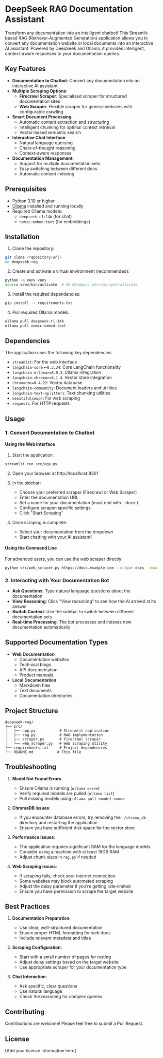 # DeepSeek RAG Documentation Assistant

Transform any documentation into an intelligent chatbot! This Streamlit-based RAG (Retrieval-Augmented Generation) application allows you to convert any documentation website or local documents into an interactive AI assistant. Powered by DeepSeek and Ollama, it provides intelligent, context-aware responses to your documentation queries.

## Key Features

- **Documentation to Chatbot**: Convert any documentation into an interactive AI assistant
- **Multiple Scraping Options**:
  - **Firecrawl Scraper**: Specialized scraper for structured documentation sites
  - **Web Scraper**: Flexible scraper for general websites with configurable crawling
- **Smart Document Processing**:
  - Automatic content extraction and structuring
  - Intelligent chunking for optimal context retrieval
  - Vector-based semantic search
- **Interactive Chat Interface**:
  - Natural language querying
  - Chain-of-thought reasoning
  - Context-aware responses
- **Documentation Management**:
  - Support for multiple documentation sets
  - Easy switching between different docs
  - Automatic content indexing

## Prerequisites

- Python 3.10 or higher
- [Ollama](https://ollama.ai/) installed and running locally
- Required Ollama models:
  - `deepseek-r1:14b` (for chat)
  - `nomic-embed-text` (for embeddings)

## Installation

1. Clone the repository:
```bash
git clone <repository-url>
cd deepseek-rag
```

2. Create and activate a virtual environment (recommended):
```bash
python -m venv venv
source venv/bin/activate  # On Windows: venv\Scripts\activate
```

3. Install the required dependencies:
```bash
pip install -r requirements.txt
```

4. Pull required Ollama models:
```bash
ollama pull deepseek-r1:14b
ollama pull nomic-embed-text
```

## Dependencies

The application uses the following key dependencies:
- `streamlit`: For the web interface
- `langchain-core>=0.3.34`: Core LangChain functionality
- `langchain-ollama>=0.0.3`: Ollama integration
- `langchain-chroma>=0.1.4`: Vector store integration
- `chromadb>=0.4.22`: Vector database
- `langchain-community`: Document loaders and utilities
- `langchain-text-splitters`: Text chunking utilities
- `beautifulsoup4`: For web scraping
- `requests`: For HTTP requests

## Usage

### 1. Convert Documentation to Chatbot

#### Using the Web Interface

1. Start the application:
```bash
streamlit run src/app.py
```

2. Open your browser at http://localhost:8501

3. In the sidebar:
   - Choose your preferred scraper (Firecrawl or Web Scraper)
   - Enter the documentation URL
   - Set a name for your documentation (must end with '-docs')
   - Configure scraper-specific settings
   - Click "Start Scraping"

4. Once scraping is complete:
   - Select your documentation from the dropdown
   - Start chatting with your AI assistant!

#### Using the Command Line

For advanced users, you can use the web scraper directly:

```bash
python src/web_scraper.py https://docs.example.com --output docs --max-pages 20 --delay 1.5
```

### 2. Interacting with Your Documentation Bot

- **Ask Questions**: Type natural language questions about the documentation
- **View Reasoning**: Click "View reasoning" to see how the AI arrived at its answer
- **Switch Context**: Use the sidebar to switch between different documentation sets
- **Real-time Processing**: The bot processes and indexes new documentation automatically

## Supported Documentation Types

- **Web Documentation**:
  - Documentation websites
  - Technical blogs
  - API documentation
  - Product manuals
- **Local Documentation**:
  - Markdown files
  - Text documents
  - Documentation directories

## Project Structure

```
deepseek-rag/
├── src/
│   ├── app.py           # Streamlit application
│   ├── rag.py           # RAG implementation
│   ├── scraper.py       # Firecrawl scraper
│   └── web_scraper.py   # Web scraping utility
├── requirements.txt     # Project dependencies
└── README.md           # This file
```

## Troubleshooting

1. **Model Not Found Errors**:
   - Ensure Ollama is running (`ollama serve`)
   - Verify required models are pulled (`ollama list`)
   - Pull missing models using `ollama pull <model-name>`

2. **ChromaDB Issues**:
   - If you encounter database errors, try removing the `./chroma_db` directory and restarting the application
   - Ensure you have sufficient disk space for the vector store

3. **Performance Issues**:
   - The application requires significant RAM for the language models
   - Consider using a machine with at least 16GB RAM
   - Adjust chunk sizes in `rag.py` if needed

4. **Web Scraping Issues**:
   - If scraping fails, check your internet connection
   - Some websites may block automated scraping
   - Adjust the delay parameter if you're getting rate-limited
   - Ensure you have permission to scrape the target website

## Best Practices

1. **Documentation Preparation**:
   - Use clear, well-structured documentation
   - Ensure proper HTML formatting for web docs
   - Include relevant metadata and titles

2. **Scraping Configuration**:
   - Start with a small number of pages for testing
   - Adjust delay settings based on the target website
   - Use appropriate scraper for your documentation type

3. **Chat Interaction**:
   - Ask specific, clear questions
   - Use natural language
   - Check the reasoning for complex queries

## Contributing

Contributions are welcome! Please feel free to submit a Pull Request.

## License

[Add your license information here]
